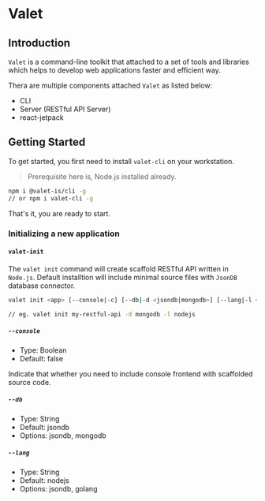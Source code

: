 # Valet

## Introduction

`Valet` is a command-line toolkit that attached to a set of tools and libraries which helps to develop web applications faster and efficient way.

Thera are multiple components attached `Valet` as listed below:

- CLI
- Server (RESTful API Server)
- react-jetpack

## Getting Started

To get started, you first need to install `valet-cli` on your workstation.

> Prerequisite here is, Node.js installed already.

```bash
npm i @valet-is/cli -g
// or npm i valet-cli -g
```

That's it, you are ready to start.

### Initializing a new application

#### `valet-init`

The `valet init` command will create scaffold RESTful API written in `Node.js`. Default installtion will include minimal source files with `JsonDB` database connector.

```bash
valet init <app> [--console|-c] [--db|-d <jsondb|mongodb>] [--lang|-l <nodejs|golang>]

// eg. valet init my-restful-api -d mongodb -l nodejs
```

##### `--console`

* Type: Boolean
* Default: false

Indicate that whether you need to include console frontend with scaffolded source code.

##### `--db`

* Type: String
* Default: jsondb
* Options: jsondb, mongodb

##### `--lang`

* Type: String
* Default: nodejs
* Options: jsondb, golang
